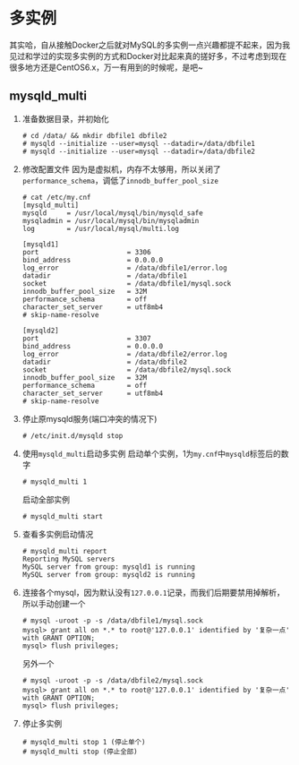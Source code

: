 # 多实例

其实哈，自从接触Docker之后就对MySQL的多实例一点兴趣都提不起来，因为我见过和学过的实现多实例的方式和Docker对比起来真的搓好多，不过考虑到现在很多地方还是CentOS6.x，万一有用到的时候呢，是吧~

## mysqld_multi

1. 准备数据目录，并初始化

    ```
    # cd /data/ && mkdir dbfile1 dbfile2
    # mysqld --initialize --user=mysql --datadir=/data/dbfile1
    # mysqld --initialize --user=mysql --datadir=/data/dbfile2
    ```
    
2. 修改配置文件
因为是虚拟机，内存不太够用，所以关闭了`performance_schema`，调低了`innodb_buffer_pool_size`
    ```
    # cat /etc/my.cnf
    [mysqld_multi]
    mysqld     = /usr/local/mysql/bin/mysqld_safe
    mysqladmin = /usr/local/mysql/bin/mysqladmin
    log        = /usr/local/mysql/multi.log
    
    [mysqld1]
    port                      = 3306
    bind_address              = 0.0.0.0
    log_error                 = /data/dbfile1/error.log
    datadir                   = /data/dbfile1
    socket                    = /data/dbfile1/mysql.sock    
    innodb_buffer_pool_size   = 32M
    performance_schema        = off
    character_set_server      = utf8mb4
    # skip-name-resolve
     
    [mysqld2]
    port                      = 3307
    bind_address              = 0.0.0.0
    log_error                 = /data/dbfile2/error.log
    datadir                   = /data/dbfile2
    socket                    = /data/dbfile2/mysql.sock
    innodb_buffer_pool_size   = 32M
    performance_schema        = off
    character_set_server      = utf8mb4
    # skip-name-resolve
    ```
3. 停止原mysqld服务(端口冲突的情况下)
    ```
    # /etc/init.d/mysqld stop
    ```

4. 使用`mysqld_multi`启动多实例
    启动单个实例，1为`my.cnf`中`mysqld`标签后的数字
    ```
    # mysqld_multi 1
    ```
    启动全部实例
    ```
    # mysqld_multi start
    ```
    
5. 查看多实例启动情况
    ```
    # mysqld_multi report
    Reporting MySQL servers
    MySQL server from group: mysqld1 is running
    MySQL server from group: mysqld2 is running
    ```
    
6. 连接各个mysql，因为默认没有`127.0.0.1`记录，而我们后期要禁用掉解析，所以手动创建一个
    ```
    # mysql -uroot -p -s /data/dbfile1/mysql.sock
    mysql> grant all on *.* to root@'127.0.0.1' identified by '复杂一点' with GRANT OPTION;
    mysql> flush privileges;
    ```
    另外一个
    ```
    # mysql -uroot -p -s /data/dbfile2/mysql.sock
    mysql> grant all on *.* to root@'127.0.0.1' identified by '复杂一点' with GRANT OPTION;
    mysql> flush privileges;
    ```

7. 停止多实例
    ```
    # mysqld_multi stop 1 (停止单个)
    # mysqld_multi stop (停止全部)
    ```
    
